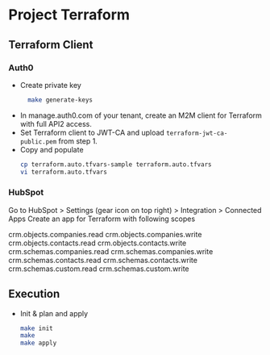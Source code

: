 # Project Terraform



## Terraform Client 
### Auth0
- Create private key
  ```bash
    make generate-keys
  ```
- In manage.auth0.com of your tenant, create an M2M client for Terraform with full API2 access.
- Set Terraform client to JWT-CA and upload `terraform-jwt-ca-public.pem` from step 1.
- Copy and populate
  ```bash
  cp terraform.auto.tfvars-sample terraform.auto.tfvars
  vi terraform.auto.tfvars
  ```
### HubSpot
Go to HubSpot > Settings (gear icon on top right) > Integration > Connected Apps
Create an app for Terraform with following scopes

crm.objects.companies.read
crm.objects.companies.write
crm.objects.contacts.read
crm.objects.contacts.write
crm.schemas.companies.read
crm.schemas.companies.write
crm.schemas.contacts.read
crm.schemas.contacts.write
crm.schemas.custom.read
crm.schemas.custom.write

## Execution 
- Init & plan and apply
  ```bash
  make init
  make
  make apply
  ```


